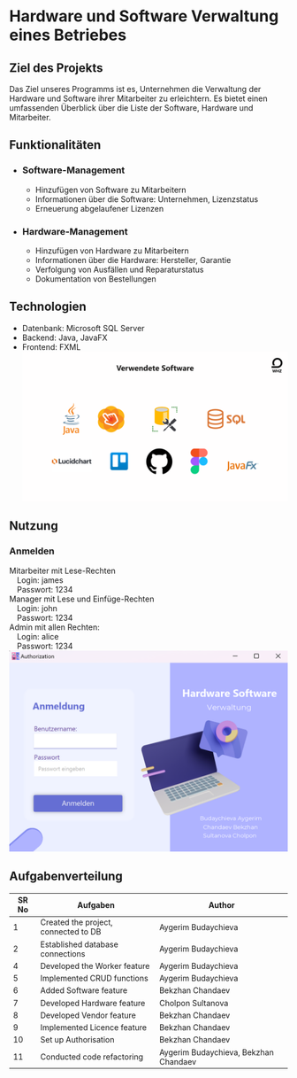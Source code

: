 # Hardware und Software Verwaltung eines Betriebes

## Ziel des Projekts
Das Ziel unseres Programms ist es, Unternehmen die Verwaltung der Hardware und Software ihrer Mitarbeiter zu erleichtern. Es bietet einen umfassenden Überblick über die Liste der Software, Hardware und Mitarbeiter.

## Funktionalitäten

- ### Software-Management
    - Hinzufügen von Software zu Mitarbeitern
    - Informationen über die Software: Unternehmen, Lizenzstatus
    - Erneuerung abgelaufener Lizenzen

- ### Hardware-Management
    - Hinzufügen von Hardware zu Mitarbeitern
    - Informationen über die Hardware: Hersteller, Garantie
    - Verfolgung von Ausfällen und Reparaturstatus
    - Dokumentation von Bestellungen

## Technologien

- Datenbank: Microsoft SQL Server
- Backend: Java, JavaFX
- Frontend: FXML
![verwendete_software](src/main/resources/img/img1.png)

## Nutzung

### Anmelden
Mitarbeiter mit Lese-Rechten \
&emsp;Login: james\
&emsp;Passwort: 1234\
Manager mit Lese und Einfüge-Rechten\
&emsp;Login: john\
&emsp;Passwort: 1234\
Admin mit allen Rechten:\
&emsp;Login: alice\
&emsp;Passwort: 1234\
![](src/main/resources/img/screen1.png)

## Aufgabenverteilung

| SR No | Aufgaben                             | Author                         |
|-------|--------------------------------------|--------------------------------|
| 1     | Created the project, connected to DB | Aygerim Budaychieva            |
| 2     | Established database connections     | Aygerim Budaychieva            |
| 4     | Developed the Worker feature         | Aygerim Budaychieva            |
| 5     | Implemented CRUD functions           | Aygerim Budaychieva            |
| 6     | Added Software feature               | Bekzhan Chandaev               |
| 7     | Developed Hardware feature           | Cholpon Sultanova              |
| 8     | Developed Vendor feature             | Bekzhan Chandaev               |
| 9     | Implemented Licence feature          | Bekzhan Chandaev               |
| 10    | Set up Authorisation                 | Bekzhan Chandaev               |
| 11    | Conducted code refactoring           | Aygerim Budaychieva, Bekzhan Chandaev |
